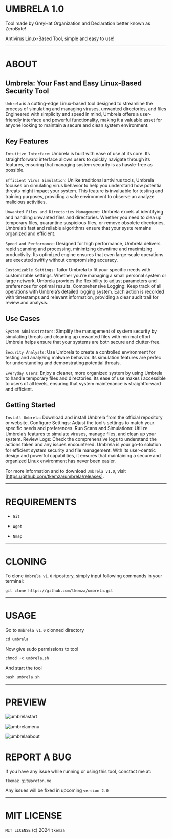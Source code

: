 # UMBRELA 1.0

 Tool made by GreyHat Organization and Declaration better known as ZeroByte!

 Antivirus Linux-Based Tool, simple and easy to use! 

-----
# ABOUT 

## Umbrela: Your Fast and Easy Linux-Based Security Tool

 `Umbrela` is a cutting-edge Linux-based tool designed to streamline the process of simulating and managing viruses, unwanted directories, and files Engineered with simplicity and speed in mind, Umbrela offers a user-friendly interface and powerful functionality, making 
 it a valuable asset for anyone looking to maintain a secure and clean system environment.


## Key Features

 `Intuitive Interface`: Umbrela is built with ease of use at its core. Its straightforward interface allows users to quickly navigate through its features, ensuring that managing system security is as hassle-free as possible. 

 `Efficient Virus Simulation`: Unlike traditional antivirus tools, Umbrela focuses on simulating virus behavior to help you understand how potentia threats might impact your system. This feature is invaluable for testing and training purposes, providing a safe environment to observe an analyze malicious activities. 

 `Unwanted Files and Directories Management`: Umbrela excels at identifying and handling unwanted files and directories. Whether you need to clea up temporary files, quarantine suspicious files, or remove obsolete directories, Umbrela’s fast and reliable algorithms ensure that your syste remains organized and efficient. 

 `Speed and Performance`: Designed for high performance, Umbrela delivers rapid scanning and processing, minimizing downtime and maximizing   productivity. Its optimized engine ensures that even large-scale operations are executed swiftly without compromising accuracy. 

 `Customizable Settings`: Tailor Umbrela to fit your specific needs with customizable settings. Whether you’re managing a small personal system or  large network, Umbrela provides the flexibility to adjust parameters and preferences for optimal results. 
 Comprehensive Logging: Keep track of all operations with Umbrela’s detailed logging system. Each action is recorded with timestamps and relevant information, providing a clear audit trail for review and analysis. 


## Use Cases
 `System Administrators`: Simplify the management of system security by simulating threats and cleaning up unwanted files with minimal effort Umbrela helps ensure that your systems are both secure and clutter-free.

 `Security Analysts`: Use Umbrela to create a controlled environment for testing and analyzing malware behavior. Its simulation features are perfec for understanding and demonstrating potential threats.

 `Everyday Users`: Enjoy a cleaner, more organized system by using Umbrela to handle temporary files and directories. Its ease of use makes i accessible to users of all levels, ensuring that system maintenance is straightforward and efficient.

## Getting Started
 `Install Umbrela`: Download and install Umbrela from the official repository or website.
 Configure Settings: Adjust the tool’s settings to match your specific needs and preferences.
 Run Scans and Simulations: Utilize Umbrela’s features to simulate viruses, manage files, and clean up your system.
 Review Logs: Check the comprehensive logs to understand the actions taken and any issues encountered.
 Umbrela is your go-to solution for efficient system security and file management. With its user-centric design and powerful capabilities, it ensures that maintaining a secure and organized Linux environment has never been easier.

 For more information and to download `Umbrela v1.0`, visit [https://github.com/tkemza/umbrela/releases].

-----
# REQUIREMENTS

- `Git`

- `Wget`

- `Nmap`

-----
# CLONING

 To clone `Umbrela v1.0` ripository, simply input following commands in your terminal:

    git clone https://github.com/tkemza/umbrela.git

-----
# USAGE

 Go to `Umbrela v1.0` clonned directory

    cd umbrela

 Now give sudo permissions to tool

    chmod +x umbrela.sh

 And start the tool

    bash umbrela.sh

-----
# PREVIEW

![umbrelastart](/.pic/umbrelastart.png)

![umbrelamenu](/.pic/umbrelamenu.png)

![umbrelaabout](/.pic/umbrelaabout.png)

# REPORT A BUG

 If you have any issue while running or using this tool, conctact me at:

    tkemaz.git@proton.me

 Any issues will be fixed in upcoming `version 2.0`

-----
# MIT LICENSE

`MIT LICENSE` (c) 2024 `tkemza`
